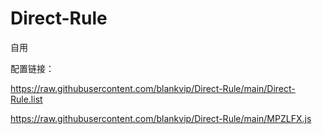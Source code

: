 # Direct-Rule
自用

配置链接：

https://raw.githubusercontent.com/blankvip/Direct-Rule/main/Direct-Rule.list

https://raw.githubusercontent.com/blankvip/Direct-Rule/main/MPZLFX.js
